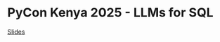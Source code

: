 # PyCon Kenya 2025 - LLMs for SQL


[Slides](https://d3f0.github.io/pycon-sql-llm/slides.html)


<!-- 
uv run pip install \
    --config-settings="--global-option=build_ext" \
    --config-settings="--global-option=-I$(brew --prefix graphviz)/include/" \
    --config-settings="--global-option=-L$(brew --prefix graphviz)/lib/" \
    pygraphviz

-->
